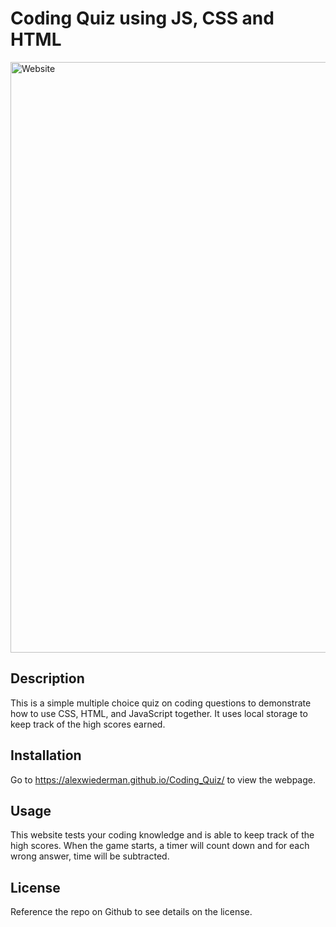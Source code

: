 # Coding Quiz using JS, CSS and HTML

<img width="945" alt="Website" src="https://user-images.githubusercontent.com/115883489/205523822-c32f7055-3101-40fc-8db0-9374979b82fb.PNG">

## Description
This is a simple multiple choice quiz on coding questions to demonstrate how to use CSS, HTML, and JavaScript together. It uses local storage to keep track of the high scores earned.



## Installation
Go to https://alexwiederman.github.io/Coding_Quiz/ to view the webpage.


## Usage
This website tests your coding knowledge and is able to keep track of the high scores. When the game starts, a timer will count down and for each wrong answer, time will be subtracted.


## License
Reference the repo on Github to see details on the license.

